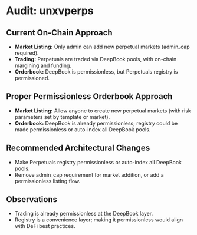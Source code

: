 # Audit: unxvperps

## Current On-Chain Approach
- **Market Listing:** Only admin can add new perpetual markets (admin_cap required).
- **Trading:** Perpetuals are traded via DeepBook pools, with on-chain margining and funding.
- **Orderbook:** DeepBook is permissionless, but Perpetuals registry is permissioned.

## Proper Permissionless Orderbook Approach
- **Market Listing:** Allow anyone to create new perpetual markets (with risk parameters set by template or market).
- **Orderbook:** DeepBook is already permissionless; registry could be made permissionless or auto-index all DeepBook pools.

## Recommended Architectural Changes
- Make Perpetuals registry permissionless or auto-index all DeepBook pools.
- Remove admin_cap requirement for market addition, or add a permissionless listing flow.

## Observations
- Trading is already permissionless at the DeepBook layer.
- Registry is a convenience layer; making it permissionless would align with DeFi best practices. 